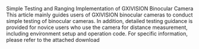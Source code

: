 Simple Testing and Ranging Implementation of GXIVISION Binocular Camera This article mainly guides users of GXIVISION binocular cameras to conduct simple testing of binocular cameras. In addition, detailed testing guidance is provided for novice users who use the camera for distance measurement, including environment setup and operation code. For specific information, please refer to the attached download
